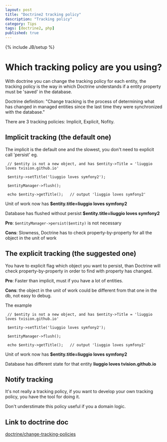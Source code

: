 ```yaml
---
layout: post
title: "Doctrine2 tracking policy"
description: "Tracking policy"
category: Tips
tags: [doctrine2, php]
published: true
---
```

{% include JB/setup %}

# Which tracking policy are you using?

With doctrine you can change the tracking policy for each entity, the tracking policy is the way in which
 Doctrine understands if a entity property must be 'saved' in the database.

Doctrine definition:
"Change tracking is the process of determining what has changed in managed entities since the last time they were synchronized with the database."

There are 3 tracking policies: Implicit, Explicit, Nofity.

## Implicit tracking (the default one)

The implicit is the default one and the slowest, you don't need to explicit call 'persist' eg.

` // $entity is not a new object, and has $entity->Title = 'liuggio loves tvision.github.io'`

` $entity->setTitle('liuggio loves symfony2');`

` $entityManager->flush();`

` echo $entity->getTitle();   // output 'liuggio loves symfony2'`


Unit of work now has **$entity.title=liuggio loves symfony2**

Database has flushed without persist **$entity.title=liuggio loves symfony2**

**Pro**:    `$entityManager->persist($entity)` is not necessary

**Cons**: Slowness,  Doctrine has to check property-by-property for all the object in the unit of work

## The explicit tracking (the suggested one)
You have to explicit flag which object you want to persist, than Doctrine will check property-by-property in order to find with property has changed.

**Pro**: Faster than implicit, must if you have a lot of entities.

**Cons**: the object in the unit of work could be different from that one in the db, not easy to debug.

The example

` // $entity is not a new object, and has $entity->Title = 'liuggio loves tvision.github.io'`

` $entity->setTitle('liuggio loves symfony2');`

` $entityManager->flush();`

` echo $entity->getTitle();   // output 'liuggio loves symfony2'`

Unit of work  now has **$entity.title=liuggio loves symfony2**

Database has different state for that entity **liuggio loves tvision.github.io**


## Notify tracking

It's not really a tracking policy, if you want to develop your own tracking policy, you have the tool for doing it.

Don't understimate this policy useful if you a domain logic.

## Link to doctrine doc

[doctrine/change-tracking-policies](http://docs.doctrine-project.org/en/latest/reference/change-tracking-policies.html)


